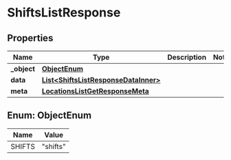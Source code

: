 

# ShiftsListResponse


## Properties

| Name | Type | Description | Notes |
|------------ | ------------- | ------------- | -------------|
|**_object** | [**ObjectEnum**](#ObjectEnum) |  |  |
|**data** | [**List&lt;ShiftsListResponseDataInner&gt;**](ShiftsListResponseDataInner.md) |  |  |
|**meta** | [**LocationsListGetResponseMeta**](LocationsListGetResponseMeta.md) |  |  |



## Enum: ObjectEnum

| Name | Value |
|---- | -----|
| SHIFTS | &quot;shifts&quot; |



